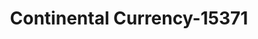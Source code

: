 ---
f_zip-code: 91702
f_state-code: CA
title: Continental Currency-15371
f_phone: 626-969-2650
f_city-only: Azusa
f_address: 495 East Gladstone Street Azusa
f_location-unique-id: '15371'
slug: continental-currency-15371
updated-on: '2024-05-30T13:46:58.046Z'
created-on: '2024-05-30T13:36:59.803Z'
published-on: '2024-05-30T13:54:32.469Z'
f_city-state: cms/city/azusa-ca.md
f_company: cms/company/continental-currency.md
f_state: cms/state/california.md
layout: '[payday-loan].html'
tags: payday-loan
---